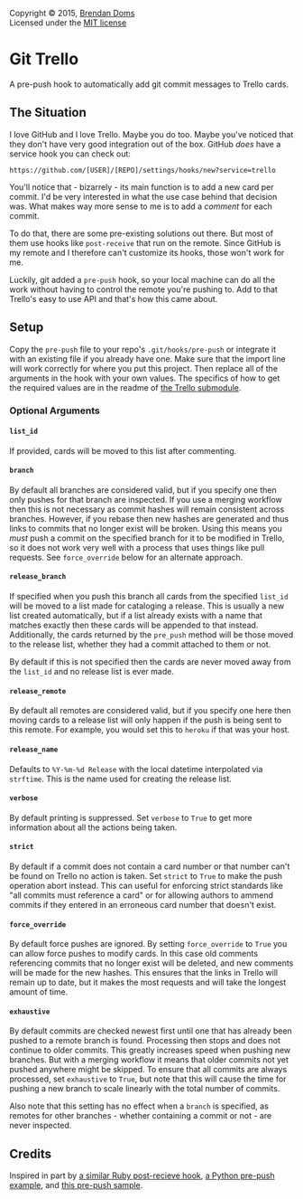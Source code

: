 Copyright &copy; 2015, [Brendan Doms](http://www.bdoms.com/)  
Licensed under the [MIT license](http://www.opensource.org/licenses/MIT)  


# Git Trello

A pre-push hook to automatically add git commit messages to Trello cards.


## The Situation

I love GitHub and I love Trello. Maybe you do too.
Maybe you've noticed that they don't have very good integration out of the box.
GitHub *does* have a service hook you can check out:

`https://github.com/[USER]/[REPO]/settings/hooks/new?service=trello`

You'll notice that - bizarrely - its main function is to add a new card per commit.
I'd be very interested in what the use case behind that decision was.
What makes way more sense to me is to add a *comment* for each commit.

To do that, there are some pre-existing solutions out there.
But most of them use hooks like `post-receive` that run on the remote.
Since GitHub is my remote and I therefore can't customize its hooks, those won't work for me.

Luckily, git added a `pre-push` hook,
so your local machine can do all the work without having to control the remote you're pushing to.
Add to that Trello's easy to use API and that's how this came about.


## Setup

Copy the `pre-push` file to your repo's `.git/hooks/pre-push`
or integrate it with an existing file if you already have one.
Make sure that the import line will work correctly for where you put this project.
Then replace all of the arguments in the hook with your own values.
The specifics of how to get the required values are in the readme of
[the Trello submodule](https://github.com/bdoms/trello).

### Optional Arguments

#### `list_id`

If provided, cards will be moved to this list after commenting.

#### `branch`

By default all branches are considered valid,
but if you specify one then only pushes for that branch are inspected.
If you use a merging workflow then this is not necessary as commit hashes will remain consistent across branches.
However, if you rebase then new hashes are generated and thus links to commits that no longer exist will be broken.
Using this means you *must* push a commit on the specified branch for it to be modified in Trello,
so it does not work very well with a process that uses things like pull requests.
See `force_override` below for an alternate approach.

#### `release_branch`

If specified when you push this branch all cards from the specified `list_id` will be moved
to a list made for cataloging a release. This is usually a new list created automatically,
but if a list already exists with a name that matches exactly then these cards will be appended to that instead.
Additionally, the cards returned by the `pre_push` method will be those moved to the release list,
whether they had a commit attached to them or not.

By default if this is not specified then the cards are never moved away from the `list_id`
and no release list is ever made.

#### `release_remote`

By default all remotes are considered valid, but if you specify one here
then moving cards to a release list will only happen if the push is being sent to this remote.
For example, you would set this to `heroku` if that was your host.

#### `release_name`

Defaults to `%Y-%m-%d Release` with the local datetime interpolated via `strftime`.
This is the name used for creating the release list.

#### `verbose`

By default printing is suppressed.
Set `verbose` to `True` to get more information about all the actions being taken.

#### `strict`

By default if a commit does not contain a card number or that number can't be found on Trello no action is taken.
Set `strict` to `True` to make the push operation abort instead.
This can useful for enforcing strict standards like "all commits must reference a card"
or for allowing authors to ammend commits if they entered in an erroneous card number that doesn't exist.

#### `force_override`

By default force pushes are ignored. By setting `force_override` to `True` you can allow force pushes to modify cards.
In this case old comments referencing commits that no longer exist will be deleted,
and new comments will be made for the new hashes. This ensures that the links in Trello will remain up to date,
but it makes the most requests and will take the longest amount of time.

#### `exhaustive`

By default commits are checked newest first until one that has already been pushed to a remote branch is found.
Processing then stops and does not continue to older commits. This greatly increases speed when pushing new branches.
But with a merging workflow it means that older commits not yet pushed anywhere might be skipped.
To ensure that all commits are always processed, set `exhaustive` to `True`,
but note that this will cause the time for pushing a new branch to scale linearly with the total number of commits.

Also note that this setting has no effect when a `branch` is specified,
as remotes for other branches - whether containing a commit or not - are never inspected.

## Credits

Inspired in part by [a similar Ruby post-recieve hook](https://github.com/zmilojko/git-trello),
[a Python pre-push example](http://axialcorps.com/2014/06/03/preventing-errant-git-pushes-with-a-pre-push-hook/),
and [this pre-push sample](https://github.com/raven/git-prepush-recipes/blob/master/pre-push.sample).
